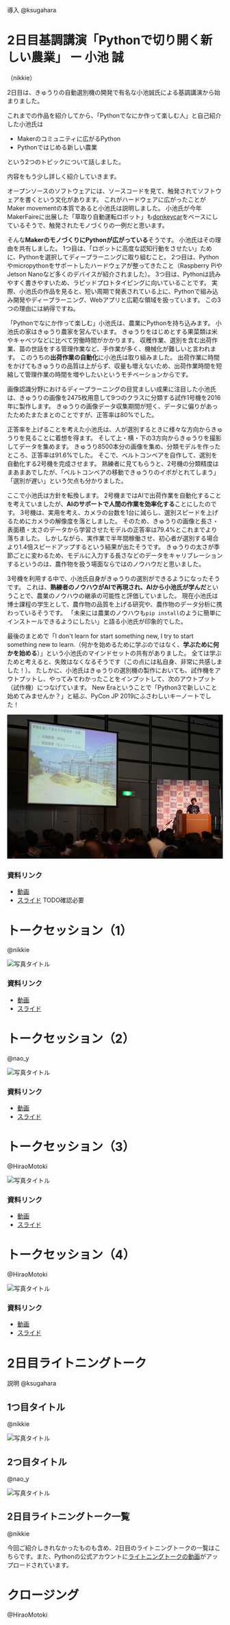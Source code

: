 
導入
@ksugahara

# 2日目基調講演「Pythonで切り開く新しい農業」 ー 小池 誠

（nikkie）

2日目は、きゅうりの自動選別機の開発で有名な小池誠氏による基調講演から始まりました。

これまでの作品を紹介してから、「Pythonでなにか作って楽しむ人」と自己紹介した小池氏は

- Makerのコミュニティに広がるPython
- Pythonではじめる新しい農業

という2つのトピックについて話しました。

内容をもう少し詳しく紹介していきます。

オープンソースのソフトウェアには、ソースコードを見て、触発されてソフトウェアを書くという文化があります。
これがハードウェアに広がったことがMaker movementの本質であると小池氏は説明しました。
小池氏が今年MakerFaireに出展した「草取り自動運転ロボット」も[donkeycar](https://github.com/autorope/donkeycar)をベースにしているそうで、触発されたモノづくりの一例だと思います。

そんな**MakerのモノづくりにPythonが広がっている**そうです。
小池氏はその理由を共有しました。
1つ目は、「ロボットに高度な認知行動をさせたい」ために、Pythonを選択してディープラーニングに取り組むこと。
2つ目は、Pythonやmicropythonをサポートしたハードウェアが整ってきたこと（Raspberry PiやJetson Nanoなど多くのデバイスが紹介されました）。
3つ目は、Pythonは読みやすく書きやすいため、ラピッドプロトタイピングに向いていることです。
実際、小池氏の作品を見ると、短い周期で発表されている上に、Pythonで組み込み開発やディープラーニング、Webアプリと広範な領域を扱っています。
この3つの理由には納得ですね。

「Pythonでなにか作って楽しむ」小池氏は、農業にPythonを持ち込みます。
小池氏の家はきゅうり農家を営んでいます。
きゅうりをはじめとする果菜類は米やキャベツなどに比べて労働時間がかかります。
収穫作業、選別を含む出荷作業、苗の世話をする管理作業など、手作業が多く、機械化が難しいと言われます。
このうちの**出荷作業の自動化**に小池氏は取り組みました。
出荷作業に時間をかけてもきゅうりの品質は上がらず、収量も増えないため、出荷作業時間を短縮して管理作業の時間を増やしたいというモチベーションからです。

画像認識分野におけるディープラーニングの目覚ましい成果に注目した小池氏は、きゅうりの画像を2475枚用意して9つのクラスに分類する試作1号機を2016年に製作します。
きゅうりの画像データ収集期間が短く、データに偏りがあったためたまたまとのことですが、正答率は80%でした。

正答率を上げることを考えた小池氏は、人が選別するときに様々な方向からきゅうりを見ることに着想を得ます。
そして上・横・下の3方向からきゅうりを撮影してデータを集めます。
きゅうり8500本分の画像を集め、分類モデルを作ったところ、正答率は91.6%でした。
そこで、ベルトコンベアを自作して、選別を自動化する2号機を完成させます。
熟練者に見てもらうと、2号機の分類精度はまあまあでしたが、「ベルトコンベアの移動できゅうりのイボがとれてしまう」「選別が遅い」という欠点も分かりました。

ここで小池氏は方針を転換します。
2号機まではAIで出荷作業を自動化することを考えていましたが、**AIのサポートで人間の作業を効率化する**ことにしたのです。
3号機は、実用を考え、カメラの台数を1台に減らし、選別スピードを上げるためにカメラの解像度を落としました。
そのため、きゅうりの画像と長さ・表面積・太さのデータから学習させたモデルの正答率は79.4%とこれまでより落ちました。
しかしながら、実作業で半年間稼働させ、初心者が選別する場合より1.4倍スピードアップするという結果が出たそうです。
きゅうりの太さが季節ごとに変わるため、モデルに入力する長さなどのデータをキャリブレーションするというのは、農作物を扱う場面ならではのノウハウだと思いました。

3号機を利用する中で、小池氏自身がきゅうりの選別ができるようになったそうです。
これは、**熟練者のノウハウがAIで再現され、AIから小池氏が学んだ**ということで、農業のノウハウの継承の可能性と評価していました。
現在小池氏は博士課程の学生として、農作物の品質を上げる研究や、農作物のデータ分析に携わっているそうです。
「未来には農業のノウハウも`pip install`のように簡単にインストールできるようにしたい」と語る小池氏が印象的でした。

最後のまとめで「I don't learn for start something new, I try to start something new to learn.（何かを始めるために学ぶのではなく、**学ぶために何かを始める**）」という小池氏のマインドセットの共有がありました。
全ては学ぶためと考えると、失敗はなくなるそうです（この点には私自身、非常に共感しました！）。
たしかに、小池氏はきゅうりの選別機の製作においても、試作機をアウトプットし、やってみてわかったことをインプットして、次のアウトプット（試作機）につなげています。
New Eraということで「Python3で新しいこと始めてみませんか？」と結ぶ、PyCon JP 2019にふさわしいキーノートでした！

![Pythonと農業について話す小池氏](./_static/koikeshi_keynote.jpg)

### 資料リンク

* [動画](https://www.youtube.com/watch?v=0bTPOsVvG7g&t=1380)
* [スライド]() TODO確認必要

# トークセッション（1）

@nikkie

![写真タイトル](./_static/hogehuga.jpg)

### 資料リンク

* [動画]()
* [スライド]()

# トークセッション（2）

@nao_y

![写真タイトル](./_static/hogehuga.jpg)

### 資料リンク

* [動画]()
* [スライド]()

# トークセッション（3）

@HiraoMotoki

![写真タイトル](./_static/hogehuga.jpg)

### 資料リンク

* [動画]()
* [スライド]()


# トークセッション（4）

@HiraoMotoki

![写真タイトル](./_static/hogehuga.jpg)

### 資料リンク

* [動画]()
* [スライド]()

# 2日目ライトニングトーク

説明 @ksugahara

## 1つ目タイトル

@nikkie

![写真タイトル](./_static/hogehuga.jpg)


## 2つ目タイトル

@nao_y

![写真タイトル](./_static/hogehuga.jpg)

## 2日目ライトニングトーク一覧

@nikkie

今回ご紹介しきれなかったものも含め、2日目のライトニングトークの一覧はこちらです。また、Pythonの公式アカウントに[ライトニングトークの動画]()がアップロードされています。

# クロージング

@HiraoMotoki
